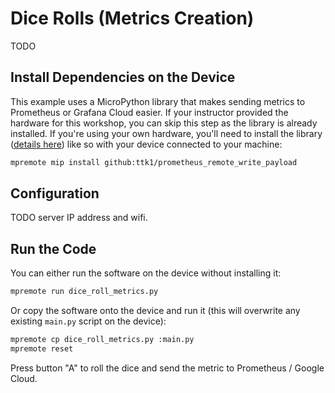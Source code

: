 # Dice Rolls (Metrics Creation)

TODO

## Install Dependencies on the Device

This example uses a MicroPython library that makes sending metrics to Prometheus or Grafana Cloud easier.  If your instructor provided the hardware for this workshop, you can skip this step as the library is already installed. If you're using your own hardware, you'll need to install the library ([details here](https://github.com/ttk1/prometheus_remote_write_payload)) like so with your device connected to your machine:

```bash
mpremote mip install github:ttk1/prometheus_remote_write_payload
```

## Configuration

TODO server IP address and wifi.

## Run the Code

You can either run the software on the device without installing it:

```bash
mpremote run dice_roll_metrics.py
```

Or copy the software onto the device and run it (this will overwrite any existing `main.py` script on the device):

```bash
mpremote cp dice_roll_metrics.py :main.py
mpremote reset
```

Press button "A" to roll the dice and send the metric to Prometheus / Google Cloud.
